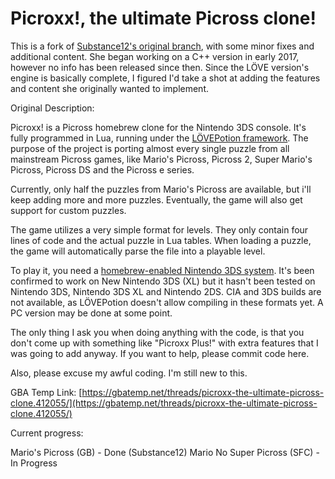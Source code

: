 # Picroxx!, the ultimate Picross clone!

This is a fork of [Substance12's original branch](https://github.com/Substance12/Picroxx), with some minor fixes and additional content. She began working on a C++ version in early 2017, however no info has been released since then. Since the LÖVE version's engine is basically complete, I figured I'd take a shot at adding the features and content she originally wanted to implement.

Original Description:

Picroxx! is a Picross homebrew clone for the Nintendo 3DS console. It's fully programmed in Lua, running under the [LÖVEPotion framework](https://github.com/VideahGams/LovePotion). The purpose of the project is porting almost every single puzzle from all mainstream Picross games, like Mario's Picross, Picross 2, Super Mario's Picross, Picross DS and the Picross e series.

Currently, only half the puzzles from Mario's Picross are available, but i'll keep adding more and more puzzles. Eventually, the game will also get support for custom puzzles.

The game utilizes a very simple format for levels. They only contain four lines of code and the actual puzzle in Lua tables. When loading a puzzle, the game will automatically parse the file into a playable level.

To play it, you need a [homebrew-enabled Nintendo 3DS system](http://smealum.github.io/3ds/). It's been confirmed to work on New Nintendo 3DS (XL) but it hasn't been tested on Nintendo 3DS, Nintendo 3DS XL and Nintendo 2DS. CIA and 3DS builds are not available, as LÖVEPotion doesn't allow compiling in these formats yet. A PC version may be done at some point.

The only thing I ask you when doing anything with the code, is that you don't come up with something like "Picroxx Plus!" with extra features that I was going to add anyway. If you want to help, please commit code here.

Also, please excuse my awful coding. I'm still new to this.

GBA Temp Link: [https://gbatemp.net/threads/picroxx-the-ultimate-picross-clone.412055/](https://gbatemp.net/threads/picroxx-the-ultimate-picross-clone.412055/)

Current progress:

Mario's Picross (GB) - Done (Substance12)
Mario No Super Picross (SFC) - In Progress
